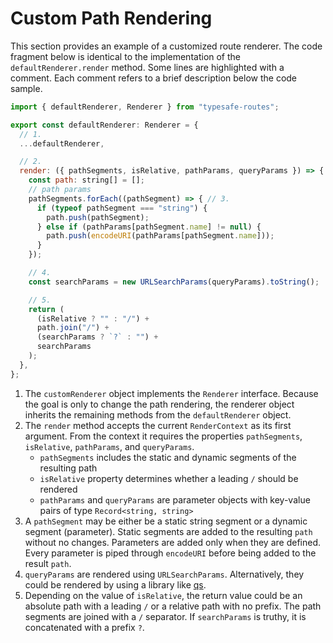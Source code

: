 # Custom Path Rendering

This section provides an example of a customized route renderer. The code fragment below is identical to the implementation of the `defaultRenderer.render` method. Some lines are highlighted with a comment. Each comment refers to a brief description below the code sample.

``` js
import { defaultRenderer, Renderer } from "typesafe-routes";

export const defaultRenderer: Renderer = {
  // 1.
  ...defaultRenderer,

  // 2. 
  render: ({ pathSegments, isRelative, pathParams, queryParams }) => {
    const path: string[] = [];
    // path params
    pathSegments.forEach((pathSegment) => { // 3.
      if (typeof pathSegment === "string") {
        path.push(pathSegment);
      } else if (pathParams[pathSegment.name] != null) {
        path.push(encodeURI(pathParams[pathSegment.name]));
      }
    });

    // 4.
    const searchParams = new URLSearchParams(queryParams).toString();

    // 5.
    return (
      (isRelative ? "" : "/") +
      path.join("/") +
      (searchParams ? `?` : "") +
      searchParams
    );
  },
};
```

1. The `customRenderer` object implements the `Renderer` interface. Because the goal is only to change the path rendering, the renderer object inherits the remaining methods from the `defaultRenderer` object.
2. The `render` method accepts the current `RenderContext` as its first argument. From the context it requires the properties `pathSegments`, `isRelative`, `pathParams`, and `queryParams`.
   - `pathSegments` includes the static and dynamic segments of the resulting path 
   - `isRelative` property determines whether a leading `/` should be rendered
   - `pathParams` and `queryParams` are parameter objects with key-value pairs of type `Record<string, string>`
3. A `pathSegment` may be either be a static string segment or a dynamic segment (parameter). Static segments are added to the resulting `path` without no changes. Parameters are added only when they are defined. Every parameter is piped through `encodeURI` before being added to the result `path`.
4. `queryParams` are rendered using `URLSearchParams`. Alternatively, they could be rendered by using a library like [qs](https://github.com/ljharb/qs).
5. Depending on the value of `isRelative`, the return value could be an absolute path with a leading `/` or a relative path with no prefix. The path segments are joined with a `/` separator. If `searchParams` is truthy, it is concatenated with a prefix `?`.